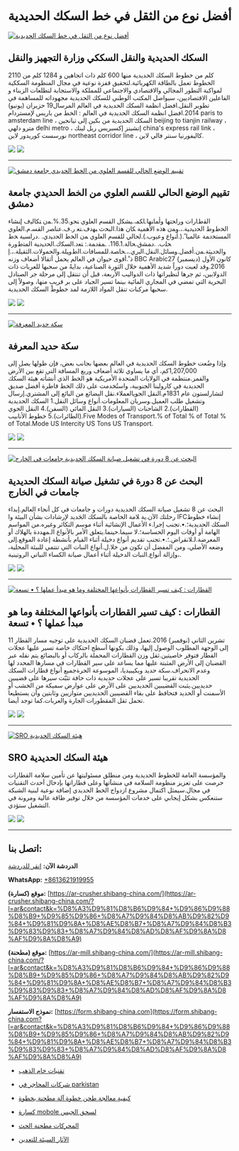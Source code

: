 # أفضل نوع من الثقل في خط السكك الحديدية

<a href="https://swt.shibang-china.com/?l=ar&img&k=%D8%A3%D9%81%D8%B6%D9%84+%D9%86%D9%88%D8%B9+%D9%85%D9%86+%D8%A7%D9%84%D8%AB%D9%82%D9%84+%D9%81%D9%8A+%D8%AE%D8%B7+%D8%A7%D9%84%D8%B3%D9%83%D9%83+%D8%A7%D9%84%D8%AD%D8%AF%D9%8A%D8%AF%D9%8A%D8%A9" target="_blank">![أفضل نوع من الثقل في خط السكك الحديدية](http://static.shibang-china.com/all-800x300/802.jpg)</a>

## السكك الحديدية والنقل السككي وزارة التجهيز والنقل
2110 كلم من خطوط السكك الحديدية منها 600 كلم ذات اتجاهين و 1284 كلم من الخطوط تعمل بالطاقة الكهربائية.لتحقيق قفزة نوعية في مجال المنظومة السككية لمواكبة التطور المجالي والاقتصادي والاجتماعي للمملكة والاستجابة لتطلعات الزبناء و الفاعلين الاقتصاديين، سيواصل المكتب الوطني للسكك الحديدية مجهوداته للمساهمة في تطوير النقل.افضل انظمة السكك الحديدية في العالم المرسال19 حزيران (يونيو) 2014.افضل انظمة السكك الحديدية في العالم : الخط من باريس لإمستردام paris to amsterdam line ، السكك الحديدية من بكين إلى تيانجين beijing to tianjin railway ، مترو دلهي delhi metro ، إتشينز إكسبريس ريل لينك china&#39;s express rail link ، نورسست كوريدور لاين northeast corridor line ، كاليفورنيا سنتر فالي لاين.


<a href="https://whatsapp.shibangsoft.com/WhatsApp.php" target="_blank" title="WhatsApp">![](http://static.shibang-china.com/icon/whatsapp.png)</a> <a href="https://swt.shibang-china.com/?l=ar&icon&k=%D8%A3%D9%81%D8%B6%D9%84+%D9%86%D9%88%D8%B9+%D9%85%D9%86+%D8%A7%D9%84%D8%AB%D9%82%D9%84+%D9%81%D9%8A+%D8%AE%D8%B7+%D8%A7%D9%84%D8%B3%D9%83%D9%83+%D8%A7%D9%84%D8%AD%D8%AF%D9%8A%D8%AF%D9%8A%D8%A9" target="_blank">![](http://static.shibang-china.com/icon/chat-ar.png)</a>

---

<a href="https://swt.shibang-china.com/?l=ar&img&k=%D8%A3%D9%81%D8%B6%D9%84+%D9%86%D9%88%D8%B9+%D9%85%D9%86+%D8%A7%D9%84%D8%AB%D9%82%D9%84+%D9%81%D9%8A+%D8%AE%D8%B7+%D8%A7%D9%84%D8%B3%D9%83%D9%83+%D8%A7%D9%84%D8%AD%D8%AF%D9%8A%D8%AF%D9%8A%D8%A9" target="_blank">![تقييم الوضع الحالي للقسم العلوي من الخط الحديدي جامعة دمشق](http://static.shibang-china.com/all-800x300/420.jpg)</a>

## تقييم الوضع الحالي للقسم العلوي من الخط الحديدي جامعة دمشق
ﺍﻟﻘﻁﺎﺭﺍﺕ ﻭﺭﺍﺤﺘﻬﺎ ﻭﺃﻤﺎﻨﻬﺎ.ﺎﻜﻤ،.ﻴﺸﻜل ﺍﻟﻘﺴﻡ ﺍﻟﻌﻠﻭﻱ ﻨﺤﻭ.35.%.ﻤﻥ ﺘﻜﺎﻟﻴﻑ ﺇﻨﺸﺎﺀ ﺍﻟﺨﻁﻭﻁ ﺍﻟﺤﺩﻴﺩﻴﺔ.،.ﻭﻤﻥ ﻫﺫﻩ ﺍﻷﻫﻤﻴﺔ ﻜﺎﻥ ﻫﺫﺍ.ﺍﻟﺒﺤﺙ ﺒﻬﺩﻑ.ﺘﻌ ﺭ.ﻑ.ﻋﻨﺎﺼﺭ ﺍﻟﻘﺴ.ﻡ.ﺍﻟﻌﻠﻭﻱ ﺍﻟﻤﺴﺘﺨﺩﻤﺔ ﻋﺎﻟﻤﻴﺎﹰ.(.ﺃﻨﻭﺍﻉ ﻭﻋﻴﻭﺏ.).ﻟﺤﺎﻟﻲ ﻟﻠﻘﺴﻡ ﺍﻟﻌﻠﻭﻱ ﻤﻥ ﺍﻟﺨﻁ ﺍﻟﺤﺩﻴﺩﻱ. .ﺩﺭﺍﺴﻴﺔ ﺨﻁ ﺤﻠﺏ. .ﺩﻤﺸﻕ.ﺤﺎﻟﺔ.116.1. .ﻤﻘﺩﻤﺔ.: ﺘﻌﺩ.ﺍﻟﺴﻜﻙ.ﺍﻟﺤﺩﻴﺩﻴﺔ ﺍﻟﻤﺘﻁﻭﺭﺓ ﻭﺍﻟﺤﺩﻴﺜﺔ.ﻤﻥ.ﺃﻓﻀل.ﻭﺴﺎﺌل.ﺍﻟﻨﻘل.ﺍﻟﺒﺭﻱ.،.ﺨﺎﺼﺔ.ﻟﻠﻤﺴﺎﻓﺎﺕ.ﺍﻟﻁﻭﻴﻠﺔ.ﻭﺍﻟﺤﻤﻭﻻﺕ.ﺍﻟﺜﻘﻴﻠﺔ.،.ﺇ ﺫﹾ.أقوى حيوان في العالم يحمل أثقالا أضعاف وزنه BBC Arabic27 كانون الأول (ديسمبر) 2016.وقد لعبت دوراً شديد الأهمية خلال الثورة الصناعية، بدايةً من سحبها للعربات ذات الدولابين، ثم جرها لنظيراتها ذات الدواليب الأربعة، قبل أن تنتقل إلى مرحلة جر الصنادل البحرية التي تمضي في المجاري المائية بينما تسير الجياد على بر قريبٍ منها، وصولاً إلى سحبها مركبات تنقل المواد اللازمة لمد خطوط السكك الحديدية.


<a href="https://whatsapp.shibangsoft.com/WhatsApp.php" target="_blank" title="WhatsApp">![](http://static.shibang-china.com/icon/whatsapp.png)</a> <a href="https://swt.shibang-china.com/?l=ar&icon&k=%D8%A3%D9%81%D8%B6%D9%84+%D9%86%D9%88%D8%B9+%D9%85%D9%86+%D8%A7%D9%84%D8%AB%D9%82%D9%84+%D9%81%D9%8A+%D8%AE%D8%B7+%D8%A7%D9%84%D8%B3%D9%83%D9%83+%D8%A7%D9%84%D8%AD%D8%AF%D9%8A%D8%AF%D9%8A%D8%A9" target="_blank">![](http://static.shibang-china.com/icon/chat-ar.png)</a>

---

<a href="https://swt.shibang-china.com/?l=ar&img&k=%D8%A3%D9%81%D8%B6%D9%84+%D9%86%D9%88%D8%B9+%D9%85%D9%86+%D8%A7%D9%84%D8%AB%D9%82%D9%84+%D9%81%D9%8A+%D8%AE%D8%B7+%D8%A7%D9%84%D8%B3%D9%83%D9%83+%D8%A7%D9%84%D8%AD%D8%AF%D9%8A%D8%AF%D9%8A%D8%A9" target="_blank">![سكة حديد المعرفة](http://static.shibang-china.com/all-800x300/548.jpg)</a>

## سكة حديد المعرفة
وإذا وضُعت خطوط السكك الحديدية في العالم بعضها بجانب بعض، فإن طولها يصل إلى 1,207,000كم، أي ما يساوي ثلاثة أضعاف وربع المسافة التي تقع بين الأرض والقمر.منتظمة في الولايات المتحدة الأمريكية هو الخط الذي أنشأته هيئة السكك الحديدية في كارولينا الجنوبية، واستُخدمت على ذلك الخط قاطرة أفضل صديق لتشارلستون عام 1831م.النقل الجويالعملاء.نقل البضائع من البائع إلى المشتري.إرسال وتشغيل طلب العميل.وسريان المعلومات.أنواع وسائل النقل.1 السكك الحديدية (القطارات).2 الشاحنات (السيارات).3 النقل المائي (السفن).4 النقل الجوي (الطائرات).5 خطوط الأنابيب.Five Modes of Transport.% of Total % of Total % of Total.Mode US Intercity US Tons US Transport.


<a href="https://whatsapp.shibangsoft.com/WhatsApp.php" target="_blank" title="WhatsApp">![](http://static.shibang-china.com/icon/whatsapp.png)</a> <a href="https://swt.shibang-china.com/?l=ar&icon&k=%D8%A3%D9%81%D8%B6%D9%84+%D9%86%D9%88%D8%B9+%D9%85%D9%86+%D8%A7%D9%84%D8%AB%D9%82%D9%84+%D9%81%D9%8A+%D8%AE%D8%B7+%D8%A7%D9%84%D8%B3%D9%83%D9%83+%D8%A7%D9%84%D8%AD%D8%AF%D9%8A%D8%AF%D9%8A%D8%A9" target="_blank">![](http://static.shibang-china.com/icon/chat-ar.png)</a>

---

<a href="https://swt.shibang-china.com/?l=ar&img&k=%D8%A3%D9%81%D8%B6%D9%84+%D9%86%D9%88%D8%B9+%D9%85%D9%86+%D8%A7%D9%84%D8%AB%D9%82%D9%84+%D9%81%D9%8A+%D8%AE%D8%B7+%D8%A7%D9%84%D8%B3%D9%83%D9%83+%D8%A7%D9%84%D8%AD%D8%AF%D9%8A%D8%AF%D9%8A%D8%A9" target="_blank">![البحث عن 8 دورة في تشغيل صيانة السكك الحديدية جامعات في الخارج](http://static.shibang-china.com/all-800x300/1162.jpg)</a>

## البحث عن 8 دورة في تشغيل صيانة السكك الحديدية جامعات في الخارج
البحث عن 8 تشغيل صيانة السكك الحديدية دورات و جامعات في كل أنحاء العالم.إبداء رحلتك الآن.ﻳﺔ ﻼﻣﺔ اﻟﺨﺎﺻﺔ ﺑﺎﻟﺴﻜﻚ اﻟﺤَﺪﻳﺪ ﻹرﺷﺎدات ﺑﺸﺄن اﻟﺒﻴﺌﺔ وا IFCإﻧﺸﺎء ﺧﻄﻮط اﻟﺴﻜﻚ اﻟﺤﺪﻳﺪﻳﺔ؛.•.ﺗﺠﻨﺐ إﺟﺮا.ء اﻷﻋﻤﺎل اﻹﻧﺸﺎﺋﻴﺔ أﺛﻨﺎء ﻣﻮﺳﻢ اﻟﺘﻜﺎﺛﺮ وﻏﻴﺮﻩ.ﻣﻦ اﻟﻤﻮاﺳﻢ اﻟﻬﺎﻣﺔ أو أوﻗﺎت اﻟﻴﻮم اﻟﺤﺴﺎﺳﺔ؛.ﻻ ﺳﻴﻤﺎ.ﺣﻴﻨﻤﺎ.ﻳﺘﻌﻠﻖ اﻷﻣﺮ ﺑﺎﻷﻧﻮاع اﻟ.ﻤﻬﺪدة ﺑﺎﻟﻬﻼك أو اﻟﻤﻌﺮﺿﺔ.ﻟ.ﻼﻧﻘﺮاض.؛.•.ﺗﺠﻨﺐ ﺗﻘﺪﻳﻢ أﻧﻮاع دﺧﻴﻠﺔ أﺛﻨﺎء اﻟﻘﻴﺎم ﺑﺄﻧﺸﻄﺔ إﻋﺎدة اﻟﻤﻮﻗﻊ.إﻟﻰ وﺿﻌﻪ اﻷﺻﻠﻲ، وﻣﻦ اﻟﻤﻔﻀﻞ أن ﺗﻜﻮن ﻣﻦ ﺧﻼ.ل.أﻧﻮاع اﻟﻨﺒﺎت اﻟﺘﻲ ﺗﻨﺘﻤﻲ ﻟﻠﺒﻴﺌﺔ اﻟﻤﺤﻠﻴﺔ، وإزاﻟﺔ أﻧﻮاع.اﻟﻨﺒﺎت اﻟﺪﺧﻴﻠﺔ أﺛﻨﺎء أﻋﻤﺎل ﺻﻴﺎﻧﺔ اﻟﻜﺴﺎء اﻟﻨﺒﺎﺗﻲ اﻟﺮوﺗﻴﻨﻴﺔ،.


<a href="https://whatsapp.shibangsoft.com/WhatsApp.php" target="_blank" title="WhatsApp">![](http://static.shibang-china.com/icon/whatsapp.png)</a> <a href="https://swt.shibang-china.com/?l=ar&icon&k=%D8%A3%D9%81%D8%B6%D9%84+%D9%86%D9%88%D8%B9+%D9%85%D9%86+%D8%A7%D9%84%D8%AB%D9%82%D9%84+%D9%81%D9%8A+%D8%AE%D8%B7+%D8%A7%D9%84%D8%B3%D9%83%D9%83+%D8%A7%D9%84%D8%AD%D8%AF%D9%8A%D8%AF%D9%8A%D8%A9" target="_blank">![](http://static.shibang-china.com/icon/chat-ar.png)</a>

---

<a href="https://swt.shibang-china.com/?l=ar&img&k=%D8%A3%D9%81%D8%B6%D9%84+%D9%86%D9%88%D8%B9+%D9%85%D9%86+%D8%A7%D9%84%D8%AB%D9%82%D9%84+%D9%81%D9%8A+%D8%AE%D8%B7+%D8%A7%D9%84%D8%B3%D9%83%D9%83+%D8%A7%D9%84%D8%AD%D8%AF%D9%8A%D8%AF%D9%8A%D8%A9" target="_blank">![القطارات : كيف تسير القطارات بأنواعها المختلفة وما هو مبدأ عملها ؟ • تسعة](http://static.shibang-china.com/all-800x300/831.jpg)</a>

## القطارات : كيف تسير القطارات بأنواعها المختلفة وما هو مبدأ عملها ؟ • تسعة
11 تشرين الثاني (نوفمبر) 2016.تعمل قضبان السكك الحديدية على توجيه مسار القطار إلى الوجهة المطلوب الوصول إليها، وذلك بكونها أسطح احتكاك خاصة تسير عليها عجلات القطار فتوفر خاصيتين.ثقل وزن القطارات المحملة بالركاب أو بالبضائع يتم نقله عبر القضبان إلى الأرض المثبتة عليها مما يساعد على سير القطارات في مسارها المحدد لها وعدم الانحراف.سكة حديد ويكيبيديا، الموسوعة الحرةجميع أنواع قطارات السكك الحديدية تقريبا تسير على عجلات حديدية ذات حافة تثبّت سيرها على قضيبين حديديين.يثبت القضيبين الحديديين على الأرض على عوارض سميكة من الخشب أو الأسمنت أو الحديد فتحافظ على بقاء القضيبين الحديديين متوازيين وثابتين وأن يستطيعا تحمل ثقل المقطورات الجارة والعربات.كما توجد أيضا.


<a href="https://whatsapp.shibangsoft.com/WhatsApp.php" target="_blank" title="WhatsApp">![](http://static.shibang-china.com/icon/whatsapp.png)</a> <a href="https://swt.shibang-china.com/?l=ar&icon&k=%D8%A3%D9%81%D8%B6%D9%84+%D9%86%D9%88%D8%B9+%D9%85%D9%86+%D8%A7%D9%84%D8%AB%D9%82%D9%84+%D9%81%D9%8A+%D8%AE%D8%B7+%D8%A7%D9%84%D8%B3%D9%83%D9%83+%D8%A7%D9%84%D8%AD%D8%AF%D9%8A%D8%AF%D9%8A%D8%A9" target="_blank">![](http://static.shibang-china.com/icon/chat-ar.png)</a>

---

<a href="https://swt.shibang-china.com/?l=ar&img&k=%D8%A3%D9%81%D8%B6%D9%84+%D9%86%D9%88%D8%B9+%D9%85%D9%86+%D8%A7%D9%84%D8%AB%D9%82%D9%84+%D9%81%D9%8A+%D8%AE%D8%B7+%D8%A7%D9%84%D8%B3%D9%83%D9%83+%D8%A7%D9%84%D8%AD%D8%AF%D9%8A%D8%AF%D9%8A%D8%A9" target="_blank">![SRO هيئة السكك الحديدية](http://static.shibang-china.com/all-800x300/1222.jpg)</a>

## SRO هيئة السكك الحديدية
والمؤسسة العامة للخطوط الحديدية ومن منطلق مسئوليتها عن تأمين سلامة القطارات حرصت على تعزيز منظومة السلامة في منشآتها وعلى قطاراتها بإدخال أحدث التقنيات في مجال.سيمثل اكتمال مشروع ازدواج الخط الحديدي إضافة نوعية لبنية الشبكة ستنعكس بشكل إيجابي على خدمات المؤسسة من خلال توفير طاقة عالية ومرونة في التشغيل ستؤدي.

<a href="https://whatsapp.shibangsoft.com/WhatsApp.php" target="_blank" title="WhatsApp">![](http://static.shibang-china.com/icon/whatsapp.png)</a> <a href="https://swt.shibang-china.com/?l=ar&icon&k=%D8%A3%D9%81%D8%B6%D9%84+%D9%86%D9%88%D8%B9+%D9%85%D9%86+%D8%A7%D9%84%D8%AB%D9%82%D9%84+%D9%81%D9%8A+%D8%AE%D8%B7+%D8%A7%D9%84%D8%B3%D9%83%D9%83+%D8%A7%D9%84%D8%AD%D8%AF%D9%8A%D8%AF%D9%8A%D8%A9" target="_blank">![](http://static.shibang-china.com/icon/chat-ar.png)</a>

---
## اتصل بنا:

**الدردشة الآن:** [انقر للدردشة](https://swt.shibang-china.com?l=ar&contact&k=%D8%A3%D9%81%D8%B6%D9%84+%D9%86%D9%88%D8%B9+%D9%85%D9%86+%D8%A7%D9%84%D8%AB%D9%82%D9%84+%D9%81%D9%8A+%D8%AE%D8%B7+%D8%A7%D9%84%D8%B3%D9%83%D9%83+%D8%A7%D9%84%D8%AD%D8%AF%D9%8A%D8%AF%D9%8A%D8%A9)

**WhatsApp:**  [+8613621919955](https://whatsapp.shibangsoft.com/WhatsApp.php)

**موقع (كسارة):** [https://ar-crusher.shibang-china.com/](https://ar-crusher.shibang-china.com/?l=ar&contact&k=%D8%A3%D9%81%D8%B6%D9%84+%D9%86%D9%88%D8%B9+%D9%85%D9%86+%D8%A7%D9%84%D8%AB%D9%82%D9%84+%D9%81%D9%8A+%D8%AE%D8%B7+%D8%A7%D9%84%D8%B3%D9%83%D9%83+%D8%A7%D9%84%D8%AD%D8%AF%D9%8A%D8%AF%D9%8A%D8%A9)

**موقع (مطحنة):** [https://ar-mill.shibang-china.com/](https://ar-mill.shibang-china.com/?l=ar&contact&k=%D8%A3%D9%81%D8%B6%D9%84+%D9%86%D9%88%D8%B9+%D9%85%D9%86+%D8%A7%D9%84%D8%AB%D9%82%D9%84+%D9%81%D9%8A+%D8%AE%D8%B7+%D8%A7%D9%84%D8%B3%D9%83%D9%83+%D8%A7%D9%84%D8%AD%D8%AF%D9%8A%D8%AF%D9%8A%D8%A9)

**نموذج الاستفسار:** [https://form.shibang-china.com](https://form.shibang-china.com?l=ar&contact&k=%D8%A3%D9%81%D8%B6%D9%84+%D9%86%D9%88%D8%B9+%D9%85%D9%86+%D8%A7%D9%84%D8%AB%D9%82%D9%84+%D9%81%D9%8A+%D8%AE%D8%B7+%D8%A7%D9%84%D8%B3%D9%83%D9%83+%D8%A7%D9%84%D8%AD%D8%AF%D9%8A%D8%AF%D9%8A%D8%A9)

* [تقنيات خام الذهب](../26/%D8%AA%D9%82%D9%86%D9%8A%D8%A7%D8%AA%20%D8%AE%D8%A7%D9%85%20%D8%A7%D9%84%D8%B0%D9%87%D8%A8.md)

* [شركات المحاجر في parkistan](../28/%D8%B4%D8%B1%D9%83%D8%A7%D8%AA%20%D8%A7%D9%84%D9%85%D8%AD%D8%A7%D8%AC%D8%B1%20%D9%81%D9%8A%20parkistan.md)

* [كيفية معالجة طحن خطوة آلة مطحنة بخطوة](../29/%D9%83%D9%8A%D9%81%D9%8A%D8%A9%20%D9%85%D8%B9%D8%A7%D9%84%D8%AC%D8%A9%20%D8%B7%D8%AD%D9%86%20%D8%AE%D8%B7%D9%88%D8%A9%20%D8%A2%D9%84%D8%A9%20%D9%85%D8%B7%D8%AD%D9%86%D8%A9%20%D8%A8%D8%AE%D8%B7%D9%88%D8%A9.md)

* [كسارة mobole لسحق الجبس](../28/%D9%83%D8%B3%D8%A7%D8%B1%D8%A9%20mobole%20%D9%84%D8%B3%D8%AD%D9%82%20%D8%A7%D9%84%D8%AC%D8%A8%D8%B3.md)

* [المحركات مطحنة الحث](../26/%D8%A7%D9%84%D9%85%D8%AD%D8%B1%D9%83%D8%A7%D8%AA%20%D9%85%D8%B7%D8%AD%D9%86%D8%A9%20%D8%A7%D9%84%D8%AD%D8%AB.md)

* [الآثار السيئة للتعدين](../26/%D8%A7%D9%84%D8%A2%D8%AB%D8%A7%D8%B1%20%D8%A7%D9%84%D8%B3%D9%8A%D8%A6%D8%A9%20%D9%84%D9%84%D8%AA%D8%B9%D8%AF%D9%8A%D9%86.md)
